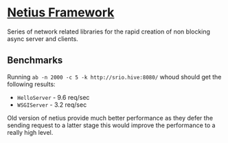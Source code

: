 # [Netius Framework](http://netius.com)

Series of network related libraries for the rapid creation of non blocking async server and clients.

## Benchmarks

Running `ab -n 2000 -c 5 -k http://srio.hive:8080/` whoud should get the following results:

* `HelloServer` - 9.6 req/sec
* `WSGIServer` - 3.2 req/sec

Old version of netius provide much better performance as they defer the sending request to
a latter stage this would improve the performance to a really high level.